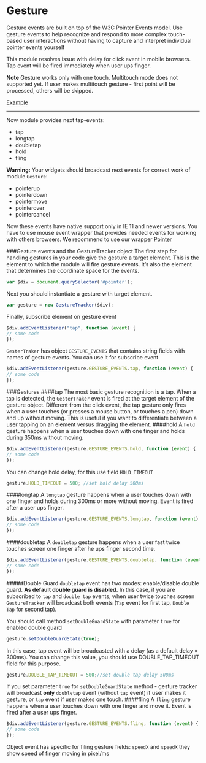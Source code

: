 # Gesture
Gesture events are built on top of the W3C Pointer Events model. Use gesture events to help recognize and respond to more complex touch-based user interactions without having to capture and interpret individual pointer events yourself

This module resolves issue with delay for click event in mobile browsers. Tap event will be fired immediately when user ups finger.

**Note** Gesture works only with one touch. Multitouch mode does not supported yet. If user makes multitouch gesture - first point will be processed, others will be skipped.

[Example](http://rapid-application-development-js.github.io/Gesture/)

---

Now module provides next tap-events: 
- tap
- longtap
- doubletap
- hold
- fling

**Warning:** Your widgets should broadcast next events for correct work of module `Gesture`:
- pointerup
- pointerdown
- pointermove
- pointerover
- pointercancel

Now these events have native support only in IE 11 and newer versions.
You have to use mouse event wrapper that provides needed events for working with others browsers. We recommend to use our wrapper
[Pointer](https://github.com/Rapid-Application-Development-JS/Pointer)

###Gesture events and the GestureTracker object
The first step for handling gestures in your code give the gesture a target element. This is the element to which the module will fire gesture events. It’s also the element that determines the coordinate space for the events.
```javascript
var $div = document.querySelector('#pointer');
```
Next you should instantiate a gesture with target element.
```javascript
var gesture = new GestureTracker($div);
```
Finally, subscribe element on gesture event
```javascript
$div.addEventListener("tap", function (event) {
// some code
});
```
`GesterTraker` has object `GESTURE_EVENTS` that contains string fields with names of gesture events. You can use it for subscribe event
```javascript
$div.addEventListener(gesture.GESTURE_EVENTS.tap, function (event) {
// some code
});
```
###Gestures
####tap
The most basic gesture recognition is a tap. When a tap is detected, the `GesterTraker` event is fired at the target element of the gesture object. Different from the click event, the tap gesture only fires when a user touches (or presses a mouse button, or touches a pen) down and up without moving. This is useful if you want to differentiate between a user tapping on an element versus dragging the element.
####hold
A `hold` gesture happens when a user touches down with one finger and holds during 350ms without moving.
```javascript
$div.addEventListener(gesture.GESTURE_EVENTS.hold, function (event) {
// some code
});
```
You can change hold delay, for this use field `HOLD_TIMEOUT`
```javascript
gesture.HOLD_TIMEOUT = 500; //set hold delay 500ms
```
####longtap
A `longtap` gesture happens when a user touches down with one finger and holds during 300ms or more without moving. Event is fired after a user ups finger.
```javascript
$div.addEventListener(gesture.GESTURE_EVENTS.longtap, function (event) {
// some code
});
```
####doubletap
A `doubletap` gesture happens when a user fast twice touches screen one finger after he ups finger second time.
```javascript
$div.addEventListener(gesture.GESTURE_EVENTS.doubletap, function (event) {
// some code
});
```
#####Double Guard
`doubletap` event has two modes: enable/disable double guard.
**As default double guard is disabled.**
In this case, if you are subscribed to `tap` and `double tap` events, when user twice touches screen `GestureTracker` will broadcast both events (`Tap` event for first tap, `Double Tap` for second tap).

You should call method `setDoubleGuardState` with parameter `true` for enabled double guard
```javascript
gesture.setDoubleGuardState(true);
```
In this case, tap event will be broadcasted with a delay (as a default delay = 300ms). You can change this value, you should use DOUBLE_TAP_TIMEOUT field for this purpose.
```javascript
gesture.DOUBLE_TAP_TIMEOUT = 500;//set double tap delay 500ms
```
If you set parameter `true` for `setDoubleGuardState` method - gesture tracker will broadcast **only** `doubletap` event (without `tap` event) if user makes it gesture, or `tap` event if user makes one touch.
####fling
A `fling` gesture happens when a user touches down with one finger and move it. Event is fired after a user ups finger.
```javascript
$div.addEventListener(gesture.GESTURE_EVENTS.fling, function (event) {
// some code
});
```
Object event has specific for filing gesture fields: `speedX` and `speedX` they show speed of finger moving in pixel/ms
